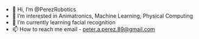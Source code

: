 - 👋 Hi, I’m @PerezRobotics
- 👀 I’m interested in Animatronics, Machine Learning, Physical Computing
- 🌱 I’m currently learning facial recognition
- 📫 How to reach me email - peter.a.perez.89@gmail.com

<!---
PerezRobotics/PerezRobotics is a ✨ special ✨ repository because its `README.md` (this file) appears on your GitHub profile.
You can click the Preview link to take a look at your changes.
--->

